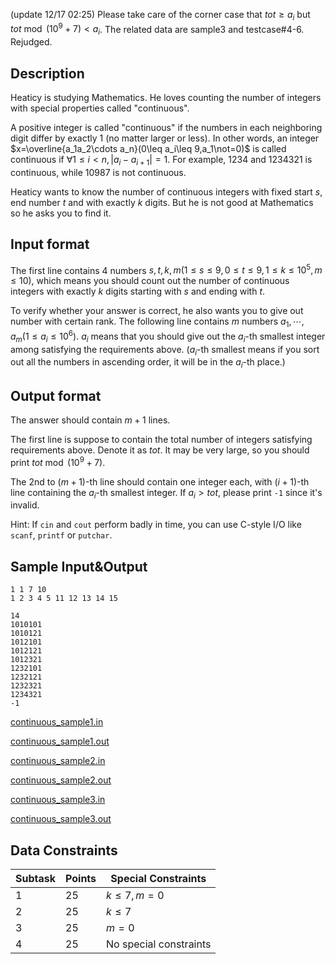(update 12/17 02:25) Please take care of the corner case that $tot\ge a_i$ but $tot\bmod(10^9+7)<a_i$. The related data are sample3 and testcase#4-6. Rejudged.

## Description

Heaticy is studying Mathematics. He loves counting the number of integers with special properties called "continuous".

A positive integer is called "continuous" if the numbers in each neighboring digit differ by exactly $1$ (no matter larger or less). In other words, an integer $x=\overline{a_1a_2\cdots a_n}(0\leq a_i\leq 9,a_1\not=0)$ is called continuous if $\forall 1\leq i<n,|a_i-a_{i+1}|=1$. For example, $1234$ and $1234321$ is continuous, while $10987$ is not continuous.

Heaticy wants to know the number of continuous integers with fixed start $s$, end number $t$ and with exactly $k$ digits. But he is not good at Mathematics so he asks you to find it. 

## Input format

The first line contains $4$ numbers $s,t,k,m(1\leq s \leq 9,0\leq t\leq 9,1\leq k\leq 10^5,m\leq 10)$, which means you should count out the number of continuous integers with exactly $k$ digits starting with $s$ and ending with $t$.

To verify whether your answer is correct, he also wants you to give out number with certain rank. The following line contains $m$ numbers $a_1,\cdots,a_m(1\le a_i\le 10^6)$. $a_i$ means that you should give out the $a_i$-th smallest integer among satisfying the requirements above. ($a_i$-th smallest means if you sort out all the numbers in ascending order, it will be in the $a_i$-th place.)

## Output format

The answer should contain $m+1$ lines.

The first line is suppose to contain the total number of integers satisfying requirements above. Denote it as $tot$. It may be very large, so you should print $tot\bmod (10^9+7)$.

The 2nd to $(m+1)$-th line should contain one integer each, with $(i+1)$-th line containing the $a_i$-th smallest integer. If $a_i>tot$, please print `-1` since it's invalid.

Hint: If `cin` and `cout` perform badly in time, you can use C-style I/O like `scanf`, `printf` or `putchar`.

## Sample Input&Output

```input1
1 1 7 10
1 2 3 4 5 11 12 13 14 15
```

```output1
14
1010101
1010121
1012101
1012121
1012321
1232101
1232121
1232321
1234321
-1
```

[continuous_sample1.in](file://continuous_sample1.in)

[continuous_sample1.out](file://continuous_sample1.out)

[continuous_sample2.in](file://continuous_sample2.in)

[continuous_sample2.out](file://continuous_sample2.out)

[continuous_sample3.in](file://continuous_sample3.in)

[continuous_sample3.out](file://continuous_sample3.out)

## Data Constraints

| Subtask | Points | Special Constraints    |
| ------- | ------ | ---------------------- |
| 1       | 25     | $k\le7,m=0$            |
| 2       | 25     | $k\le7$                |
| 3       | 25     | $m=0$                  |
| 4       | 25     | No special constraints |
